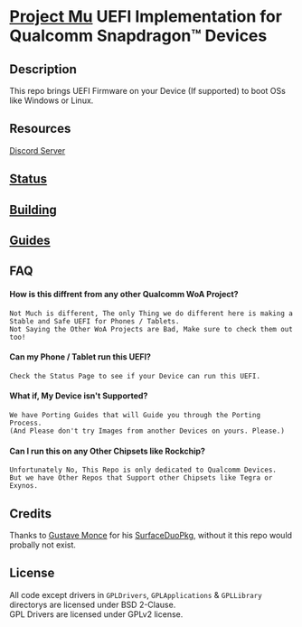 # [Project Mu](https://microsoft.github.io/mu/) UEFI Implementation for Qualcomm Snapdragon™ Devices

<!-- ![Banner](https://github.com/Robotix22/Mu-Qcom/blob/main/Pictures/Banner.png) -->

## Description

This repo brings UEFI Firmware on your Device (If supported) to boot OSs like Windows or Linux.

<!--
## Other WoA Projects from us

Check out [Mu-Tegra](https://github.com/Robotix22/Mu-Tegra), UEFI for Tegra Devices. <br />
Or [Mu-Samsung](https://github.com/sonic011gamer/Mu-Samsung), UEFI for Exynos Devices.
-->

## Resources

[Discord Server](https://discord.gg/Dx2QgMx7Sv)

## [Status](https://github.com/Robotix22/Mu-Qcom/blob/main/Status.md)

## [Building](https://github.com/Robotix22/Mu-Qcom/blob/main/Building.md)

## [Guides](https://github.com/Robotix22/UEFI-Guides/blob/main/Mu-Qcom/README.md)

## FAQ

#### How is this diffrent from any other Qualcomm WoA Project?

```
Not Much is different, The only Thing we do different here is making a Stable and Safe UEFI for Phones / Tablets.
Not Saying the Other WoA Projects are Bad, Make sure to check them out too!
```

#### Can my Phone / Tablet run this UEFI?

```
Check the Status Page to see if your Device can run this UEFI.
```

#### What if, My Device isn't Supported?

```
We have Porting Guides that will Guide you through the Porting Process.
(And Please don't try Images from another Devices on yours. Please.)
```

#### Can I run this on any Other Chipsets like Rockchip?

```
Unfortunately No, This Repo is only dedicated to Qualcomm Devices.
But we have Other Repos that Support other Chipsets like Tegra or Exynos.
```

## Credits

Thanks to [Gustave Monce](https://github.com/gus33000) for his [SurfaceDuoPkg](https://github.com/WOA-Project/SurfaceDuoPkg), without it this repo would probally not exist.

## License

All code except drivers in `GPLDrivers`, `GPLApplications` & `GPLLibrary` directorys are licensed under BSD 2-Clause. <br />
GPL Drivers are licensed under GPLv2 license.
